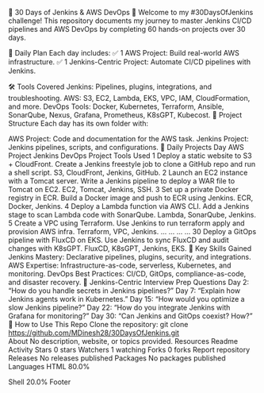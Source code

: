 🚀 30 Days of Jenkins & AWS DevOps 🚀
Welcome to my #30DaysOfJenkins challenge! This repository documents my journey to master Jenkins CI/CD pipelines and AWS DevOps by completing 60 hands-on projects over 30 days.

📅 Daily Plan
Each day includes:
✅ 1 AWS Project: Build real-world AWS infrastructure.
✅ 1 Jenkins-Centric Project: Automate CI/CD pipelines with Jenkins.

🛠️ Tools Covered
Jenkins: Pipelines, plugins, integrations, and troubleshooting.
AWS: S3, EC2, Lambda, EKS, VPC, IAM, CloudFormation, and more.
DevOps Tools: Docker, Kubernetes, Terraform, Ansible, SonarQube, Nexus, Grafana, Prometheus, K8sGPT, Kubecost.
📂 Project Structure
Each day has its own folder with:

AWS Project: Code and documentation for the AWS task.
Jenkins Project: Jenkins pipelines, scripts, and configurations.
📝 Daily Projects
Day	AWS Project	Jenkins DevOps Project	Tools Used
1	Deploy a static website to S3 + CloudFront.	Create a Jenkins freestyle job to clone a GitHub repo and run a shell script.	S3, CloudFront, Jenkins, GitHub.
2	Launch an EC2 instance with a Tomcat server.	Write a Jenkins pipeline to deploy a WAR file to Tomcat on EC2.	EC2, Tomcat, Jenkins, SSH.
3	Set up a private Docker registry in ECR.	Build a Docker image and push to ECR using Jenkins.	ECR, Docker, Jenkins.
4	Deploy a Lambda function via AWS CLI.	Add a Jenkins stage to scan Lambda code with SonarQube.	Lambda, SonarQube, Jenkins.
5	Create a VPC using Terraform.	Use Jenkins to run terraform apply and provision AWS infra.	Terraform, VPC, Jenkins.
...	...	...	...
30	Deploy a GitOps pipeline with FluxCD on EKS.	Use Jenkins to sync FluxCD and audit changes with K8sGPT.	FluxCD, K8sGPT, Jenkins, EKS.
🌟 Key Skills Gained
Jenkins Mastery: Declarative pipelines, plugins, security, and integrations.
AWS Expertise: Infrastructure-as-code, serverless, Kubernetes, and monitoring.
DevOps Best Practices: CI/CD, GitOps, compliance-as-code, and disaster recovery.
🧠 Jenkins-Centric Interview Prep Questions
Day 2: “How do you handle secrets in Jenkins pipelines?”
Day 7: “Explain how Jenkins agents work in Kubernetes.”
Day 15: “How would you optimize a slow Jenkins pipeline?”
Day 22: “How do you integrate Jenkins with Grafana for monitoring?”
Day 30: “Can Jenkins and GitOps coexist? How?”
🚀 How to Use This Repo
Clone the repository:
git clone https://github.com/MDinesh28/30DaysOfJenkins.git  
About
No description, website, or topics provided.
Resources
 Readme
 Activity
Stars
 0 stars
Watchers
 1 watching
Forks
 0 forks
Report repository
Releases
No releases published
Packages
No packages published
Languages
HTML
80.0%
 
Shell
20.0%
Footer
